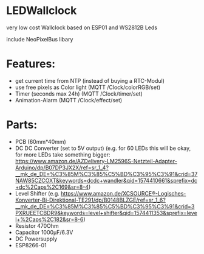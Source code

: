 # LEDWallclock
very low cost Wallclock based on ESP01 and WS2812B Leds 

  include NeoPixelBus libary
  
  # Features:
  - get current time from NTP (instead of buying a RTC-Modul)
  - use free pixels as Color light (MQTT /Clock/colorRGB/set)
  - Timer (seconds max 24h) (MQTT /Clock/timer/set)
  - Animation-Alarm (MQTT /Clock/effect/set)

  # Parts:
  - PCB (60mm*40mm)
  - DC DC Converter (set to 5V output) (e.g. for 60 LEDs this will be okay, for more LEDs take something bigger:
  https://www.amazon.de/AZDelivery-LM2596S-Netzteil-Adapter-Arduino/dp/B07DP3JX2X/ref=sr_1_4?__mk_de_DE=%C3%85M%C3%85%C5%BD%C3%95%C3%91&crid=37NAW85CZCOXT&keywords=dcdc+wandler&qid=1574410661&sprefix=dc+dc%2Caps%2C169&sr=8-4)
  - Level Shifter (e.g. https://www.amazon.de/XCSOURCE®-Logisches-Konverter-Bi-Direktional-TE291/dp/B0148BLZGE/ref=sr_1_6?__mk_de_DE=%C3%85M%C3%85%C5%BD%C3%95%C3%91&crid=3PXRUEETCBDR9&keywords=level+shifter&qid=1574411353&sprefix=level+%2Caps%2C182&sr=8-6)
  - Resistor 470Ohm
  - Capacitor 1000µF/6.3V
  - DC Powersupply
  -	ESP8266-01
